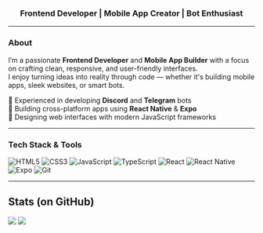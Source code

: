 
<h3 align="center">Frontend Developer | Mobile App Creator | Bot Enthusiast</h3>

---

### About

I’m a passionate **Frontend Developer** and **Mobile App Builder** with a focus on crafting clean, responsive, and user-friendly interfaces.  
I enjoy turning ideas into reality through code — whether it's building mobile apps, sleek websites, or smart bots.

🔹 Experienced in developing **Discord** and **Telegram** bots  
🔹 Building cross-platform apps using **React Native** & **Expo**  
🔹 Designing web interfaces with modern JavaScript frameworks  

---

### Tech Stack & Tools

![HTML5](https://img.shields.io/badge/-HTML5-E34F26?style=flat&logo=html5&logoColor=white)
![CSS3](https://img.shields.io/badge/-CSS3-1572B6?style=flat&logo=css3)
![JavaScript](https://img.shields.io/badge/-JavaScript-F7DF1E?style=flat&logo=javascript&logoColor=black)
![TypeScript](https://img.shields.io/badge/-TypeScript-3178C6?style=flat&logo=typescript&logoColor=white)
![React](https://img.shields.io/badge/-React-20232A?style=flat&logo=react)
![React Native](https://img.shields.io/badge/-React%20Native-20232A?style=flat&logo=react)
![Expo](https://img.shields.io/badge/-Expo-000020?style=flat&logo=expo)
![Git](https://img.shields.io/badge/-Git-F05032?style=flat&logo=git&logoColor=white)

---

## Stats (on GitHub)

<p>
  <img src="https://github-readme-stats.vercel.app/api?username=8pam&show_icons=true&theme=tokyonight" />
  <img src="https://github-readme-stats.vercel.app/api/top-langs/?username=8pam&layout=compact&theme=tokyonight" />
</p>




